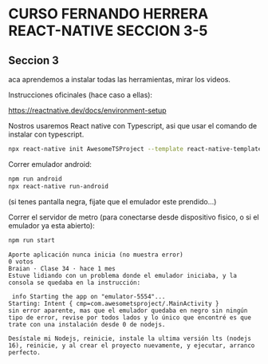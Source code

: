 # CURSO FERNANDO HERRERA REACT-NATIVE SECCION 3-5

## Seccion 3

aca aprendemos a instalar todas las herramientas, mirar los videos.

Instrucciones oficinales (hace caso a ellas):

https://reactnative.dev/docs/environment-setup

Nostros usaremos React native con Typescript, asi que usar el comando de instalar con typescript.

```bash
npx react-native init AwesomeTSProject --template react-native-template-typescript
```

Correr emulador android:

```bash
npm run android
npx react-native run-android
```

(si tenes pantalla negra, fijate que el emulador este prendido...)

Correr el servidor de metro (para conectarse desde dispositivo fisico, o si el emulador ya esta abierto):

```bash
npm run start
```

```
Aporte aplicación nunca inicia (no muestra error)
0 votos
Braian · Clase 34 · hace 1 mes
Estuve lidiando con un problema donde el emulador iniciaba, y la consola se quedaba en la instrucción:

 info Starting the app on "emulator-5554"...
Starting: Intent { cmp=com.awesometsproject/.MainActivity }
sin error aparente, mas que el emulador quedaba en negro sin ningún tipo de error, revise por todos lados y lo único que encontré es que trate con una instalación desde 0 de nodejs.

Desístale mi Nodejs, reinicie, instale la ultima versión lts (nodejs 16), reinicie, y al crear el proyecto nuevamente, y ejecutar, arranco perfecto.
```
